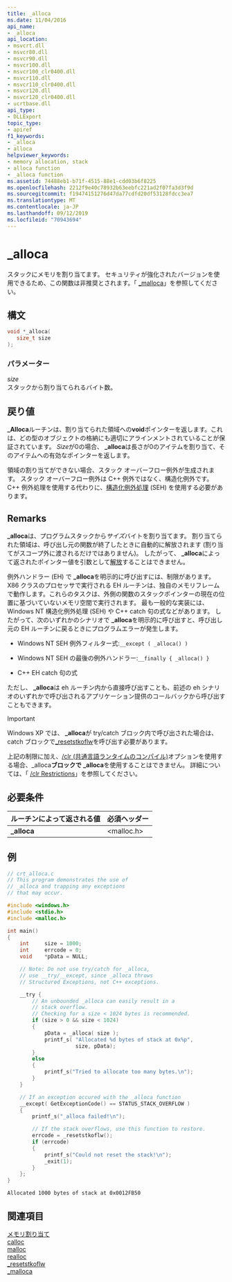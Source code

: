 ```yaml
---
title: _alloca
ms.date: 11/04/2016
api_name:
- _alloca
api_location:
- msvcrt.dll
- msvcr80.dll
- msvcr90.dll
- msvcr100.dll
- msvcr100_clr0400.dll
- msvcr110.dll
- msvcr110_clr0400.dll
- msvcr120.dll
- msvcr120_clr0400.dll
- ucrtbase.dll
api_type:
- DLLExport
topic_type:
- apiref
f1_keywords:
- _alloca
- alloca
helpviewer_keywords:
- memory allocation, stack
- alloca function
- _alloca function
ms.assetid: 74488eb1-b71f-4515-88e1-cdd03b6f8225
ms.openlocfilehash: 2212f9e40c78932b63eebfc221ad2f07fa3d3f9d
ms.sourcegitcommit: f19474151276d47da77cdfd20df53128fdcc3ea7
ms.translationtype: MT
ms.contentlocale: ja-JP
ms.lasthandoff: 09/12/2019
ms.locfileid: "70943694"
---
```

# <a name="_alloca"></a>_alloca

スタックにメモリを割り当てます。 セキュリティが強化されたバージョンを使用できるため、この関数は非推奨とされます。「 [_malloca](malloca.md)」を参照してください。

## <a name="syntax"></a>構文

```C
void *_alloca(
   size_t size
);
```

### <a name="parameters"></a>パラメーター

*size*<br/>
スタックから割り当てられるバイト数。

## <a name="return-value"></a>戻り値

**_Alloca**ルーチンは、割り当てられた領域への**void**ポインターを返します。これは、どの型のオブジェクトの格納にも適切にアラインメントされていることが保証されています。 *Size*が0の場合、 **_alloca**は長さが0のアイテムを割り当て、そのアイテムへの有効なポインターを返します。

領域の割り当てができない場合、スタック オーバーフロー例外が生成されます。 スタック オーバーフロー例外は C++ 例外ではなく、構造化例外です。 C++ 例外処理を使用する代わりに、[構造化例外処理](../../cpp/structured-exception-handling-c-cpp.md) (SEH) を使用する必要があります。

## <a name="remarks"></a>Remarks

**_alloca**は、プログラムスタックから*サイズ*バイトを割り当てます。 割り当てられた領域は、呼び出し元の関数が終了したときに自動的に解放されます (割り当てがスコープ外に渡されるだけではありません)。 したがって、 **_alloca**によって返されたポインター値を引数として[解放](free.md)することはできません。

例外ハンドラー (EH) で **_alloca**を明示的に呼び出すには、制限があります。 X86 クラスのプロセッサで実行される EH ルーチンは、独自のメモリフレームで動作します。これらのタスクは、外側の関数のスタックポインターの現在の位置に基づいていないメモリ空間で実行されます。 最も一般的な実装には、Windows NT 構造化例外処理 (SEH) や C++ catch 句の式などがあります。 したがって、次のいずれかのシナリオで **_alloca**を明示的に呼び出すと、呼び出し元の EH ルーチンに戻るときにプログラムエラーが発生します。

- Windows NT SEH 例外フィルター式:`__except ( _alloca() )`

- Windows NT SEH の最後の例外ハンドラー:`__finally { _alloca() }`

- C++ EH catch 句の式

ただし、 **_alloca**は eh ルーチン内から直接呼び出すことも、前述の eh シナリオのいずれかで呼び出されるアプリケーション提供のコールバックから呼び出すこともできます。

> [!IMPORTANT]
> Windows XP では、 **_alloca**が try/catch ブロック内で呼び出された場合は、catch ブロックで[_resetstkoflw](resetstkoflw.md)を呼び出す必要があります。

上記の制限に加え、[/clr (共通言語ランタイムのコンパイル)](../../build/reference/clr-common-language-runtime-compilation.md)オプションを使用する場合、_alloca**ブロックで** **_alloca**を使用することはできません。 詳細については、「 [/clr Restrictions](../../build/reference/clr-restrictions.md)」を参照してください。

## <a name="requirements"></a>必要条件

|ルーチンによって返される値|必須ヘッダー|
|-------------|---------------------|
|**_alloca**|\<malloc.h>|

## <a name="example"></a>例

```C
// crt_alloca.c
// This program demonstrates the use of
// _alloca and trapping any exceptions
// that may occur.

#include <windows.h>
#include <stdio.h>
#include <malloc.h>

int main()
{
    int     size = 1000;
    int     errcode = 0;
    void    *pData = NULL;

    // Note: Do not use try/catch for _alloca,
    // use __try/__except, since _alloca throws
    // Structured Exceptions, not C++ exceptions.

    __try {
        // An unbounded _alloca can easily result in a
        // stack overflow.
        // Checking for a size < 1024 bytes is recommended.
        if (size > 0 && size < 1024)
        {
            pData = _alloca( size );
            printf_s( "Allocated %d bytes of stack at 0x%p",
                      size, pData);
        }
        else
        {
            printf_s("Tried to allocate too many bytes.\n");
        }
    }

    // If an exception occured with the _alloca function
    __except( GetExceptionCode() == STATUS_STACK_OVERFLOW )
    {
        printf_s("_alloca failed!\n");

        // If the stack overflows, use this function to restore.
        errcode = _resetstkoflw();
        if (errcode)
        {
            printf_s("Could not reset the stack!\n");
            _exit(1);
        }
    };
}
```

```Output
Allocated 1000 bytes of stack at 0x0012FB50
```

## <a name="see-also"></a>関連項目

[メモリ割り当て](../../c-runtime-library/memory-allocation.md)<br/>
[calloc](calloc.md)<br/>
[malloc](malloc.md)<br/>
[realloc](realloc.md)<br/>
[_resetstkoflw](resetstkoflw.md)<br/>
[_malloca](malloca.md)<br/>
